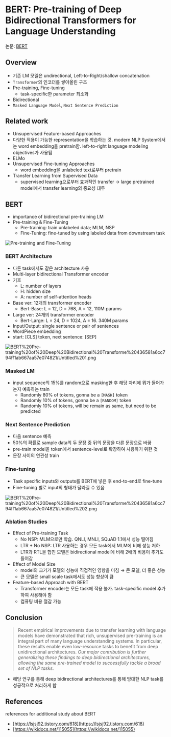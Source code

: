# BERT: Pre-training of Deep Bidirectional Transformers for Language Understanding

논문: [BERT](https://arxiv.org/pdf/1810.04805.pdf)

## Overview


- 기존 LM 모델은 undirectional, Left-to-Right/shallow concatenation
- `Transformer`의 인코더를 쌓아올린 구조
- Pre-training, Fine-tuning
    - task-specific한 parameter 최소화
- Bidirectional
- `Masked Language Model`, `Next Sentence Prediction`

## Related work


- Unsupervised Feature-based Approaches
- 다양한 적용이 가능한 representation을 학습하는 것. modern NLP System에서는 word embedding을 pretrain함. left-to-right language modeling objectives가 사용됨
- ELMo
- Unsupervised Fine-tuning Approaches
    - word embedding을 unlabeled text로부터 pretrain
- Transfer Learning from Supervised Data
    - supervised learning으로부터 효과적인 transfer → large pretrained model에서 transfer learning의 중요성 대두

## BERT


- importance of bidirectional pre-training LM
- Pre-training & Fine-Tuning
    - Pre-training: train unlabeled data; MLM, NSP
    - Fine-Tuning: fine-tuned by using labeled data from downstream task

![Pre-training and Fine-Tuning](https://s3.us-west-2.amazonaws.com/secure.notion-static.com/c71e0335-7b00-4d5f-a799-8caf51f4ca7c/Untitled.png?X-Amz-Algorithm=AWS4-HMAC-SHA256&X-Amz-Credential=AKIAT73L2G45O3KS52Y5%2F20210801%2Fus-west-2%2Fs3%2Faws4_request&X-Amz-Date=20210801T075531Z&X-Amz-Expires=86400&X-Amz-Signature=6489db1913fe8f23e5bc36fa0c1da01b3d61909e3bf279c878e1cb5d91d58a06&X-Amz-SignedHeaders=host&response-content-disposition=filename%20%3D%22Untitled.png%22)

### BERT Architecture

- 다른 task에서도 같은 architecture 사용
- Multi-layer bidirectional Transformer encoder
- 기호
    - L: number of layers
    - H: hidden size
    - A: number of self-attention heads
- Base ver: 12개의 transformer encoder
    - Bert-Base: L = 12, D = 768, A = 12, 110M params
- Large ver: 24개의 transformer encoder
    - Bert-Large: L = 24, D = 1024, A = 16. 340M params
- Input/Output: single sentence or pair of sentences
- WordPiece embedding
- start: [CLS] token, next sentence: [SEP]

![BERT%20Pre-training%20of%20Deep%20Bidirectional%20Transforme%20436581a6cc794ff1ab667aa57e074821/Untitled%201.png](https://www.notion.so/BERT-Pre-training-of-Deep-Bidirectional-Transformers-for-Language-Understanding-141bc44d11034d0bb6229e26d9d50788#53319570af6047d99374612cc0deb592)

### Masked LM

- input sequence의 15%를 random으로 masking한 후 해당 자리에 뭐가 들어가는지 예측하는 train
    - Randomly 80% of tokens, gonna be a `[MASK]` token
    - Randomly 10% of tokens, gonna be a `[RANDOM]` token
    - Randomly 10% of tokens, will be remain as same, but need to be predicted

### Next Sentence Prediction

- 다음 sentence 예측
- 50%의 확률로 sample data의 두 문장 중 뒤의 문장을 다른 문장으로 바꿈
- pre-train model을 token에서 sentence-level로 확장하여 사용하기 위한 것
- 문장 사이의 연관성 train

### Fine-tuning

- Task specific inputs와 outputs를 BERT에 넣은 후 end-to-end로 fine-tune
- Fine-tuning 별로 input의 형태가 달라질 수 있음

![BERT%20Pre-training%20of%20Deep%20Bidirectional%20Transforme%20436581a6cc794ff1ab667aa57e074821/Untitled%202.png](https://www.notion.so/BERT-Pre-training-of-Deep-Bidirectional-Transformers-for-Language-Understanding-141bc44d11034d0bb6229e26d9d50788#b5047095491345ea99708e969e900b65)

### Ablation Studies

- Effect of Pre-training Task
    - No NSP: MLM으로만 학습. QNLI, MNLI, SQuAD 1.1에서 성능 떨어짐
    - LTR + No NSP: LTR 사용하는 경우 모든 task에서 MLM에 비해 성능 저하
    - LTR과 RTL을 합친 모델은 bidirectional model에 비해 2배의 비용이 추가도 들어감
- Effect of Model Size
    - model의 크기가 모델의 성능에 직접적인 영향을 미침 → 큰 모델, 더 좋은 성능
    - 큰 모델은 small scale task에서도 성능 향상이 큼
- Feature-based Approach with BERT
    - Transformer encoder는 모든 task에 적용 불가. task-specific model 추가하여 사용해야 함
    - 컴퓨팅 비용 절감 가능

## Conclusion


> Recent empirical improvements due to transfer learning with language models have demonstrated that rich, unsupervised pre-training is an integral part of many language understanding systems. In particular, these results enable even low-resource tasks to benefit from deep unidirectional architectures. *Our major contribution is further generalizing these findings to deep bidirectional architectures, allowing the same pre-trained model to successfully tackle a broad set of NLP tasks.*

- 해당 연구를 통해 deep bidirectional architectures를 통해 방대한 NLP task를 성공적으로 처리하게 함

## References

references for additional study about BERT

- [https://lsjsj92.tistory.com/618](https://lsjsj92.tistory.com/618)
- [https://wikidocs.net/115055](https://wikidocs.net/115055)
